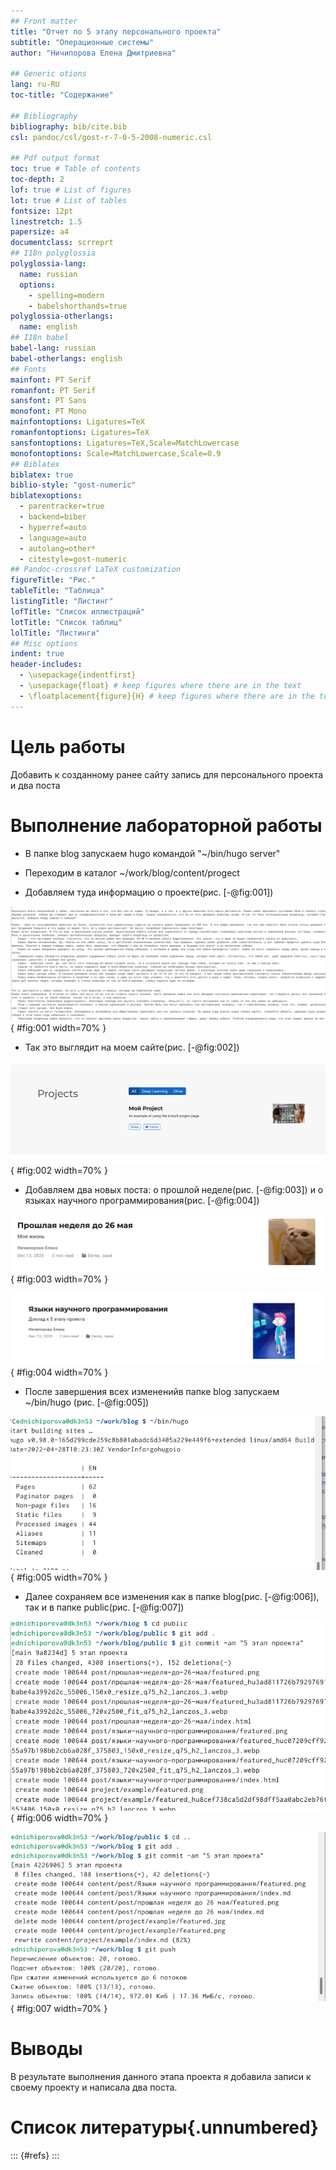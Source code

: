 ```yaml
---
## Front matter
title: "Отчет по 5 этапу персонального проекта"
subtitle: "Операционные системы"
author: "Ничипорова Елена Дмитриевна"

## Generic otions
lang: ru-RU
toc-title: "Содержание"

## Bibliography
bibliography: bib/cite.bib
csl: pandoc/csl/gost-r-7-0-5-2008-numeric.csl

## Pdf output format
toc: true # Table of contents
toc-depth: 2
lof: true # List of figures
lot: true # List of tables
fontsize: 12pt
linestretch: 1.5
papersize: a4
documentclass: scrreprt
## I18n polyglossia
polyglossia-lang:
  name: russian
  options:
	- spelling=modern
	- babelshorthands=true
polyglossia-otherlangs:
  name: english
## I18n babel
babel-lang: russian
babel-otherlangs: english
## Fonts
mainfont: PT Serif
romanfont: PT Serif
sansfont: PT Sans
monofont: PT Mono
mainfontoptions: Ligatures=TeX
romanfontoptions: Ligatures=TeX
sansfontoptions: Ligatures=TeX,Scale=MatchLowercase
monofontoptions: Scale=MatchLowercase,Scale=0.9
## Biblatex
biblatex: true
biblio-style: "gost-numeric"
biblatexoptions:
  - parentracker=true
  - backend=biber
  - hyperref=auto
  - language=auto
  - autolang=other*
  - citestyle=gost-numeric
## Pandoc-crossref LaTeX customization
figureTitle: "Рис."
tableTitle: "Таблица"
listingTitle: "Листинг"
lofTitle: "Список иллюстраций"
lotTitle: "Список таблиц"
lolTitle: "Листинги"
## Misc options
indent: true
header-includes:
  - \usepackage{indentfirst}
  - \usepackage{float} # keep figures where there are in the text
  - \floatplacement{figure}{H} # keep figures where there are in the text
---
```


# Цель работы

Добавить к созданному ранее сайту запись для персонального проекта и два поста


# Выполнение лабораторной работы


- В папке blog запускаем hugo командой "~/bin/hugo server"

- Переходим в каталог ~/work/blog/content/progect

- Добавляем туда информацию о проекте(рис. [-@fig:001])

![Название рисунка](image/1.png){ #fig:001 width=70% }

- Так это выглядит на моем сайте(рис. [-@fig:002])

![Название рисунка](image/2.png){ #fig:002 width=70% }

- Добавляем два новых поста: о прошлой неделе(рис. [-@fig:003]) и о языках научного программирования(рис. [-@fig:004])

![Пост о пролой неделе ](image/3.png){ #fig:003 width=70% }

![Пост о языках научного программиования](image/4.png){ #fig:004 width=70% }

- После завершения всех измененийв папке blog запускаем ~/bin/hugo (рис. [-@fig:005])

![запуск hugo](image/5.png){ #fig:005 width=70% }

- Далее сохраняем все изменения как в папке blog(рис. [-@fig:006]), так и в папке public(рис. [-@fig:007])

![Сохранение изменений в blog](image/6.png){ #fig:006 width=70% }

![Сохранение изменений в public](image/7.png){ #fig:007 width=70% }

# Выводы

В результате выполнения данного этапа проекта я добавила записи к своему проекту и написала два поста.

# Список литературы{.unnumbered}

::: {#refs}
:::
